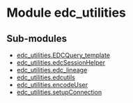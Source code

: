 Module edc_utilities
====================

Sub-modules
-----------
* [edc_utilities.EDCQuery_template](EDCQuery_template.md)
* [edc_utilities.edcSessionHelper](edcSessionHelper.md)
* [edc_utilities.edc_lineage](edc_lineage.md)
* [edc_utilities.edcutils](edcutils.md)
* [edc_utilities.encodeUser](encodeUser.md)
* [edc_utilities.setupConnection](setupConnection.md)
